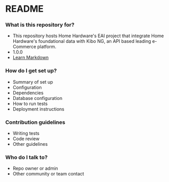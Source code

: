# README #

### What is this repository for? ###

* This repository hosts Home Hardware's EAI project that integrate Home Hardware's foundational data with Kibo NG, an API based leading e-Commerce platform.
* 1.0.0
* [Learn Markdown](https://bitbucket.org/tutorials/markdowndemo)

### How do I get set up? ###

* Summary of set up
* Configuration
* Dependencies
* Database configuration
* How to run tests
* Deployment instructions

### Contribution guidelines ###

* Writing tests
* Code review
* Other guidelines

### Who do I talk to? ###

* Repo owner or admin
* Other community or team contact
